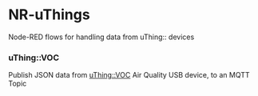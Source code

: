 NR-uThings
==========

Node-RED flows for handling data from uThing:: devices

### uThing::VOC

Publish JSON data from [uThing::VOC](https://ohmtech.io/products/uthingvoc/) Air Quality USB device, to an MQTT Topic
